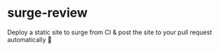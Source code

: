 # surge-review
Deploy a static site to surge from CI &amp; post the site to your pull request automatically :tada:
